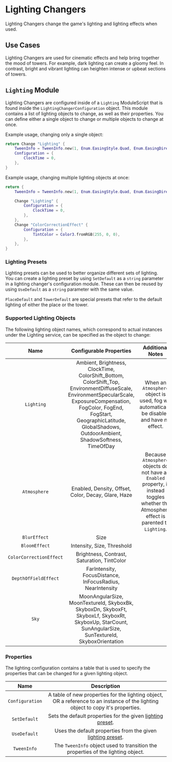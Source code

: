 # Lighting Changers

Lighting Changers change the game's lighting and lighting effects when used.

## Use Cases

Lighting Changers are used for cinematic effects and help bring together the
mood of towers. For example, dark lighting can create a gloomy feel. In contrast, bright and
vibrant lighting can heighten intense or upbeat sections of towers.

## `Lighting` Module

Lighting Changers are configured inside of a `Lighting` ModuleScript that is found inside the
`LightingChangerConfiguration` object. This module contains a list of lighting objects to change, as well as their properties.
You can define either a single object to change or multiple objects to change at once.

Example usage, changing only a single object:
```lua
return Change "Lighting" {
	TweenInfo = TweenInfo.new(1, Enum.EasingStyle.Quad, Enum.EasingDirection.Out),
	Configuration = {
		ClockTime = 0,
	},
}
```

Example usage, changing multiple lighting objects at once:
```lua
return {
	TweenInfo = TweenInfo.new(1, Enum.EasingStyle.Quad, Enum.EasingDirection.Out),

	Change "Lighting" {
		Configuration = {
            ClockTime = 0,
		},
	},
	Change "ColorCorrectionEffect" {
		Configuration = {
			TintColor = Color3.fromRGB(255, 0, 0),
		},
	},
}
```

### Lighting Presets

Lighting presets can be used to better organize different sets of lighting.
You can create a lighting preset by using `SetDefault` as a `string` parameter in a
lighting changer's configuration module. These can then be reused by using `UseDefault`
as a `string` parameter with the same value.

`PlaceDefault` and `TowerDefault` are special presets that refer to the default lighting of either the place or the tower.

### Supported Lighting Objects

The following lighting object names, which correspond to actual instances under
the Lighting service, can be specified as the object to change:

| Name | Configurable Properties | Additional Notes
|:-----:|:-----:|:-----:
| `Lighting` | Ambient, Brightness, ClockTime, ColorShift_Bottom, ColorShift_Top, EnvironmentDiffuseScale, EnvironmentSpecularScale, ExposureCompensation, FogColor, FogEnd, FogStart, GeographicLatitude, GlobalShadows,  OutdoorAmbient, ShadowSoftness, TimeOfDay | When an `Atmosphere` object is used, fog will automatically be disabled and have no effect.
| `Atmosphere` | Enabled, Density, Offset, Color, Decay, Glare, Haze | Because `Atmosphere` objects do not have an `Enabled` property, it instead toggles whether the Atmosphere effect is parented to `Lighting`.
| `BlurEffect` | Size |
| `BloomEffect` | Intensity, Size, Threshold |
| `ColorCorrectionEffect` | Brightness, Contrast, Saturation, TintColor |
| `DepthOfFieldEffect` | FarIntensity, FocusDistance, InFocusRadius, NearIntensity |
| `Sky` | MoonAngularSize, MoonTextureId, SkyboxBk, SkyboxDn, SkyboxFt, SkyboxLf, SkyboxRt, SkyboxUp, StarCount, SunAngularSize, SunTextureId, SkyboxOrientation |

### Properties

The lighting configuration contains a table that is used to specify the
properties that can be changed for a given lighting object.

| Name | Description
|:-----:|:-----:
| `Configuration` | A table of new properties for the lighting object, OR a reference to an instance of the lighting object to copy it's properties.
| `SetDefault` | Sets the default properties for the given [lighting preset](#lighting-presets).
| `UseDefault` | Uses the default properties from the given [lighting preset](#lighting-presets).
| `TweenInfo` | The `TweenInfo` object used to transition the properties of the lighting object.